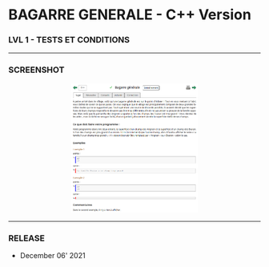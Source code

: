 # BAGARRE GENERALE - C++ Version
### LVL 1 - TESTS ET CONDITIONS

---
### **SCREENSHOT**

<div align="center">
    <img
        src="https://github.com/Ayckinn/CPP/blob/main/FRANCE_IOI/LEVEL_01/5_Tests_et_conditions/4_bagarre_generale/todo.png"
        alt="DEMO"
        style="width:50%">
</div>

---
### **RELEASE**

- December 06' 2021